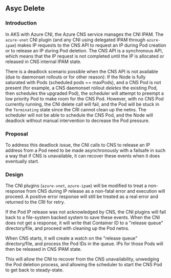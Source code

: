 ## Asyc Delete

### Introduction

In AKS with Azure CNI, the Azure CNS service manages the CNI IPAM. The `azure-vnet` CNI plugin (and any CNI using delegated IPAM through `azure-ipam`) makes IP requests to the CNS API to request an IP during Pod creation or to release an IP during Pod deletion. The CNS API is a synchronous API, which means that the IP request is not completed until the IP is allocated or released in CNS internal IPAM state.

There is a deadlock scenario possible when the CNS API is not available (due to daemonset rollouts or for other reason):
If the Node is fully saturated with Pods (scheduled pods == maxPods), and a CNS Pod is not present (for example, a CNS daemonset rollout _deletes_ the existing Pod, then schedules the upgraded Pod), the scheduler will attempt to preempt a low priority Pod to make room for the CNS Pod. However, with no CNS Pod currently running, the CNI delete call will fail, and the Pod will be stuck in the `Terminating` state since the CRI cannot clean up the netns. The scheduler will not be able to schedule the CNS Pod, and the Node will deadlock without manual intervention to decrease the Pod pressure.

### Proposal

To address this deadlock issue, the CNI calls to CNS to release an IP address from a Pod need to be made asynchronously with a failsafe in such a way that if CNS is unavailable, it can recover these events when it does eventually start.

### Design

The CNI plugins (`azure-vnet`, `azure-ipam`) will be modified to treat a non-response from CNS during IP release as a non-fatal error and execution will proceed. A positive error response will still be treated as a real error and returned to the CRI for retry.

If the Pod IP release was not acknowledged by CNS, the CNI plugins will fall back to a file-system backed system to save these events. When the CNI does not get a response, it will write that Container ID to a "release queue" directory/file, and proceed with cleaning up the Pod netns.

When CNS starts, it will create a watch on the "release queue" directory/file, and process the Pod IDs in the queue. IPs for those Pods will then be released in CNS IPAM state. 

This will allow the CNI to recover from the CNS unavailability, unwedging the Pod deletion process, and allowing the scheduler to start the CNS Pod to get back to steady-state.
